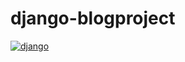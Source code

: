# django-blogproject
[![django](https://img.shields.io/badge/django-2.1.3-brightgreen.svg?style=flat-square)](https://github.com/django/django)
